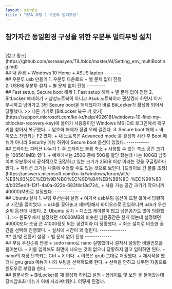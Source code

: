 ```yaml
---
layout: single
title : "SBA 과정 1 우분투 멀티부팅"
---
```


## 참가자간 동일환경 구성을 위한 우분투 멀티부팅 설치
<br>
[참고 링크] (https://github.com/seraaaayeo/TIL/blob/master/AI/Setting_env_multiBooting.md)
<br>
## 내 환경
  + Windows 10 Home
  + ASUS laptop
--------
<br>
## 우분투 usb 만들기
1. 우분투 다운로드
  + 별 문제 없이 진행
<br>
2. USB에 우분투 설치
  + 별 문제 없이 진행
---------
<br>
## Fast setup, Secure boot 해제
1. Fast setup 해제
  + 별 문제 없이 진행
2. BitLocker 해제하기
> 삼성노트북이 아니고 Asus 노트북이까 괜찮겠지 하면서 이거 무시하고 넘어가고 3번 Secure boot을 해제했다가 바로 BitLocker가 활성화 되어서 당황했다.
>> 다른 기기로 [BitLocker 복구 키 찾기](https://support.microsoft.com/ko-kr/help/4026181/windows-10-find-my-bitlocker-recovery-key)에 들어가 사용중이던 Windows MS ID로 로그인해서 복구 키를 찾아서 복구했다.
  + 암호화 해제가 정말 오래 걸린다.
3. Secure boot 해제
  + 바이오스 진입키는 F2 였다.
  + 내 노트북은 Advanced mode 를 활성화 시킨 후 Boot 메뉴가 아니라 Security 메뉴 하위에 Secure boot 옵션이 있었다.
-----------
<br>
## 드라이브 파티션 나누기
1. 주 드라이브 볼륨 축소
  + 사용할 수 있는 축소 공간 크기는 108561(MB) 였다.
  + 예제에서는 250G 중에 50G를 할당 했는데 나는 100GB 남짓이며 우분투에서 공식적으로 권장하고 있는 크기가 25GB 이상 이라는 것을 구글링하다 봤다.
  + 파티션 크기는 나중에 수정할 수도 있는 것으로 보인다. [드라이브 간 볼륨 조정](https://answers.microsoft.com/ko-kr/windows/forum/all/c-%EB%93%9C%EB%9D%BC%EC%9D%B4%EB%B8%8C-%EC%99%80-d/b025ee1f-13f1-4a0a-922b-683f4c18d724_
  + 사용 가능 공간 크기가 작으니까 40000(MB)로 설정했다.
-------------
<br>
## Ubuntu 설치
1. 부팅 우선순위 설정
  + 여기서 usb부팅 옵션이 뜨질 않아서 당황하고 시간을 많이썼다.
    + usb를 꽂아놓고 재부팅해서 바이오스로 진입하니까 usb가 우선순위 옵션에 나왔다.
2. Ubuntu 설치
> 디스크 레이블이 많고 남은공간도 많아 당황했다. 
>> 윈도우에서 설정했던 40000MB와 비슷한 남은공간은 한개 였는데 설정했던 40000보다 조금 큰 41000정도 되는 공간이라 더 당황했다.
  + 최소 설치로 비슷한 공간을 선택해 진행했다.
  + 설치에 시간이 꽤 걸린다.
-------------
<br>
## 한/영 전환키 설정
  + 별 문제 없이 진행
-------------
<br>
## 부팅 우선순위 변경
  + sudo nano로 nano 실행했더니 설치시 설정한 비밀번호를 물어본다. 
    + 키를 입력해도 화면에 나오는 것이 없으니 당황하지 말고 입력하면 된다.
  + nano의 저장 단축키는 Ctrl + X 이다.
  + 이름은 grub 그대로 저장했다.
  + 재시작을 했더니 gnu grub 메뉴가 나와 부팅을 선택하도록 한다.
    + 선택을 안하고 놔두면 자동으로 윈도우로 부팅을 한다.
 -------------
 <br>
 ## 질문사항
  + BitLocker를 재 활성화 하려고 설정 - 업데이트 및 보안 을 들어갔는데 장치암호화 메뉴가 아예 사라져버렸다. 어떻게 된걸까.
  
    
  
    

  
